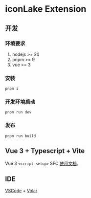 # iconLake Extension

## 开发

### 环境要求

1. nodejs >= 20
2. pnpm >= 9
3. vue >= 3

### 安装

```shell
pnpm i
```

### 开发环境启动

```shell
pnpm run dev
```

### 发布

```shell
pnpm run build
```

## Vue 3 + Typescript + Vite

Vue 3 `<script setup>` SFC [使用文档](https://vuejs.org/api/sfc-script-setup.html#basic-syntax)。

## IDE

[VSCode](https://code.visualstudio.com/) + [Volar](https://marketplace.visualstudio.com/items?itemName=vue.volar)
